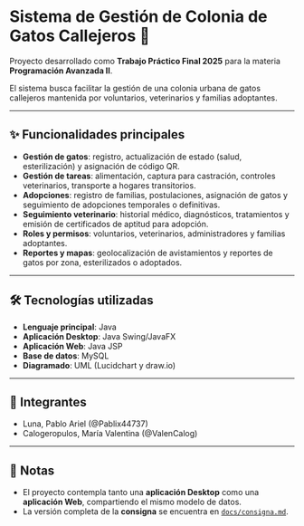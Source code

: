 # Sistema de Gestión de Colonia de Gatos Callejeros 🐾  

Proyecto desarrollado como **Trabajo Práctico Final 2025** para la materia **Programación Avanzada II**.  

El sistema busca facilitar la gestión de una colonia urbana de gatos callejeros mantenida por voluntarios, veterinarios y familias adoptantes.  

---

## ✨ Funcionalidades principales  

- **Gestión de gatos**: registro, actualización de estado (salud, esterilización) y asignación de código QR.  
- **Gestión de tareas**: alimentación, captura para castración, controles veterinarios, transporte a hogares transitorios.  
- **Adopciones**: registro de familias, postulaciones, asignación de gatos y seguimiento de adopciones temporales o definitivas.  
- **Seguimiento veterinario**: historial médico, diagnósticos, tratamientos y emisión de certificados de aptitud para adopción.  
- **Roles y permisos**: voluntarios, veterinarios, administradores y familias adoptantes.  
- **Reportes y mapas**: geolocalización de avistamientos y reportes de gatos por zona, esterilizados o adoptados.  

---

## 🛠️ Tecnologías utilizadas  

- **Lenguaje principal**: Java  
- **Aplicación Desktop**: Java Swing/JavaFX  
- **Aplicación Web**: Java JSP  
- **Base de datos**: MySQL  
- **Diagramado**: UML (Lucidchart y draw.io)  

---

## 👥 Integrantes  

- Luna, Pablo Ariel (@Pablix44737)  
- Calogeropulos, María Valentina (@ValenCalog)  

---

## 📌 Notas  

- El proyecto contempla tanto una **aplicación Desktop** como una **aplicación Web**, compartiendo el mismo modelo de datos.  
- La versión completa de la **consigna** se encuentra en [`docs/consigna.md`](./docs/consigna.md).  

